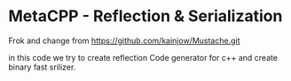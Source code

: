 # MetaCPP - Reflection & Serialization
Frok and change from  https://github.com/kainjow/Mustache.git

in this code  we try to create reflection Code generator for c++ and create binary fast srilizer.
